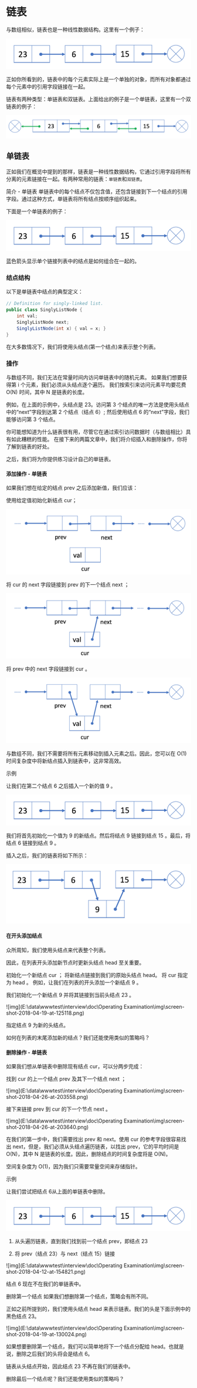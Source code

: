 # 链表

与数组相似，链表也是一种线性数据结构。这里有一个例子：

![img](img\screen-shot-2018-04-12-at-152754.png)

正如你所看到的，链表中的每个元素实际上是一个单独的对象，而所有对象都通过每个元素中的引用字段链接在一起。

链表有两种类型：单链表和双链表。上面给出的例子是一个单链表，这里有一个双链表的例子：

![img](img\screen-shot-2018-04-17-at-161130.png)

## 单链表

正如我们在概览中提到的那样，链表是一种线性数据结构，它通过引用字段将所有分离的元素链接在一起。有两种常用的链表：`单链表`和`双链表`。

简介 - 单链表
单链表中的每个结点不仅包含值，还包含链接到下一个结点的引用字段。通过这种方式，单链表将所有结点按顺序组织起来。

下面是一个单链表的例子：

![img]( img/screen-shot-2018-04-12-at-152754.png)

蓝色箭头显示单个链接列表中的结点是如何组合在一起的。



### 结点结构
以下是单链表中结点的典型定义：

```java
// Definition for singly-linked list.
public class SinglyListNode {
    int val;
    SinglyListNode next;
    SinglyListNode(int x) { val = x; }
}
```

在大多数情况下，我们将使用头结点(第一个结点)来表示整个列表。



### 操作
与数组不同，我们无法在常量时间内访问单链表中的随机元素。 如果我们想要获得第 i 个元素，我们必须从头结点逐个遍历。 我们按索引来访问元素平均要花费 O(N) 时间，其中 N 是链表的长度。

例如，在上面的示例中，头结点是 23。访问第 3 个结点的唯一方法是使用头结点中的“next”字段到达第 2 个结点（结点 6）; 然后使用结点 6 的“next”字段，我们能够访问第 3 个结点。

你可能想知道为什么链表很有用，尽管它在通过索引访问数据时（与数组相比）具有如此糟糕的性能。 在接下来的两篇文章中，我们将介绍插入和删除操作，你将了解到链表的好处。

之后，我们将为你提供练习设计自己的单链表。



#### 添加操作 - 单链表
如果我们想在给定的结点 prev 之后添加新值，我们应该：

使用给定值初始化新结点 cur；

![img](img\screen-shot-2018-04-25-at-163224.png)

将 cur 的 next 字段链接到 prev 的下一个结点 next ；

![img](img\screen-shot-2018-04-25-at-163234.png)

将 prev 中的 next 字段链接到 cur 。

![img](img\screen-shot-2018-04-25-at-163243.png)

与数组不同，我们不需要将所有元素移动到插入元素之后。因此，您可以在 O(1) 时间复杂度中将新结点插入到链表中，这非常高效。

 

示例

让我们在第二个结点 6 之后插入一个新的值 9 。

![img](img/screen-shot-2018-04-12-at-152754.png)

我们将首先初始化一个值为 9 的新结点。然后将结点 9 链接到结点 15 。最后，将结点 6 链接到结点 9 。

插入之后，我们的链表将如下所示：

![img](img\screen-shot-2018-04-12-at-154238.png)

 

#### 在开头添加结点
众所周知，我们使用头结点来代表整个列表。

因此，在列表开头添加新节点时更新头结点 head 至关重要。

初始化一个新结点 cur ；
将新结点链接到我们的原始头结点 head。
将 cur 指定为 head 。
例如，让我们在列表的开头添加一个新结点 9 。

我们初始化一个新结点 9 并将其链接到当前头结点 23 。

![img](E:\data\wwwtest\interview\doc\Operating Examination\img\screen-shot-2018-04-19-at-125118.png)

指定结点 9 为新的头结点。

如何在列表的末尾添加新的结点？我们还能使用类似的策略吗？

#### 删除操作 - 单链表

如果我们想从单链表中删除现有结点 cur，可以分两步完成：

找到 cur 的上一个结点 prev 及其下一个结点 next ；

![img](E:\data\wwwtest\interview\doc\Operating Examination\img\screen-shot-2018-04-26-at-203558.png)

接下来链接 prev 到 cur 的下一个节点 next 。

![img](E:\data\wwwtest\interview\doc\Operating Examination\img\screen-shot-2018-04-26-at-203640.png)

在我们的第一步中，我们需要找出 prev 和 next。使用 cur 的参考字段很容易找出 next，但是，我们必须从头结点遍历链表，以找出 prev，它的平均时间是 O(N)，其中 N 是链表的长度。因此，删除结点的时间复杂度将是 O(N)。

空间复杂度为 O(1)，因为我们只需要常量空间来存储指针。

 

示例

让我们尝试把结点 6从上面的单链表中删除。

![img](img/screen-shot-2018-04-12-at-152754.png)

1. 从头遍历链表，直到我们找到前一个结点 prev，即结点 23

2. 将 prev（结点 23）与 next（结点 15）链接

![img](E:\data\wwwtest\interview\doc\Operating Examination\img\screen-shot-2018-04-12-at-154821.png)

结点 6 现在不在我们的单链表中。

 

删除第一个结点
如果我们想删除第一个结点，策略会有所不同。

正如之前所提到的，我们使用头结点 head 来表示链表。我们的头是下面示例中的黑色结点 23。

![img](E:\data\wwwtest\interview\doc\Operating Examination\img\screen-shot-2018-04-19-at-130024.png)

如果想要删除第一个结点，我们可以简单地将下一个结点分配给 head。也就是说，删除之后我们的头将会是结点 6。



链表从头结点开始，因此结点 23 不再在我们的链表中。

删除最后一个结点呢？我们还能使用类似的策略吗？

